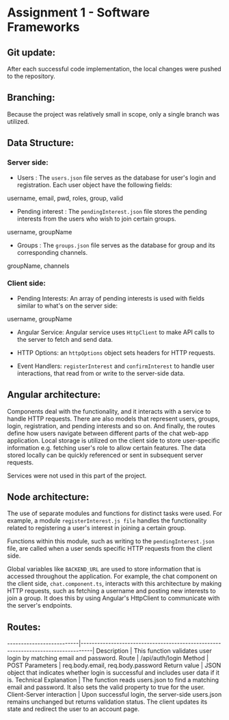 # Assignment 1 - Software Frameworks

## Git update:
After each successful code implementation, the local changes were pushed to the repository.

## Branching:
Because the project was relatively small in scope, only a single branch was utilized.

## Data Structure:
### Server side:

* Users : The `users.json` file serves as the database for user's login and registration. Each user object have the following fields:

username, email, pwd, roles, group, valid

* Pending interest : The `pendingInterest.json` file stores the pending interests from the users who wish to join certain groups. 

username, groupName

* Groups : The `groups.json` file serves as the database for group and its corresponding channels.

groupName, channels

### Client side:

* Pending Interests: An array of pending interests is used with fields similar to what's on the server side:

username, groupName

* Angular Service: Angular service uses `HttpClient` to make API calls to the server to fetch and send data.

* HTTP Options: an `httpOptions` object sets headers for HTTP requests.

* Event Handlers: `registerInterest` and `confirmInterest` to handle user interactions, that read from or write to the server-side data.

## Angular architecture:

Components deal with the functionality, and it interacts with a service to handle HTTP requests. There are also models that represent users, groups, login, registration, and pending interests and so on. And finally, the routes define how users navigate between different parts of the chat web-app application. Local storage is utilized on the client side to store user-specific information e.g. fetching user's role to allow certain features. The data stored locally can be quickly referenced or sent in subsequent server requests.

Services were not used in this part of the project. 

## Node architecture:

The use of separate modules and functions for distinct tasks were used. For example, a module `registerInterest.js file` handles the functionality related to registering a user's interest in joining a certain group. 

Functions within this module, such as writing to the `pendingInterest.json` file, are called when a user sends specific HTTP requests from the client side. 

Global variables like `BACKEND_URL` are used to store information that is accessed throughout the application. For example, the chat component on the client side, `chat.component.ts`, interacts with this architecture by making HTTP requests, such as fetching a username and posting new interests to join a group. It does this by using Angular's HttpClient to communicate with the server's endpoints.

## Routes:
--------------------------|----------------------------------------------------------------------------------|
Description | This function validates user login by matching email and password.
Route | /api/auth/login
Method | POST
Parameters | req.body.email, req.body.password
Return value | JSON object that indicates whether login is successful and includes user data if it is.
Technical Explanation | The function reads users.json to find a matching email and password. It also sets the valid property to true for the user.
Client-Server interaction | Upon successful login, the server-side users.json remains unchanged but returns validation status. The client updates its state and redirect the user to an account page.